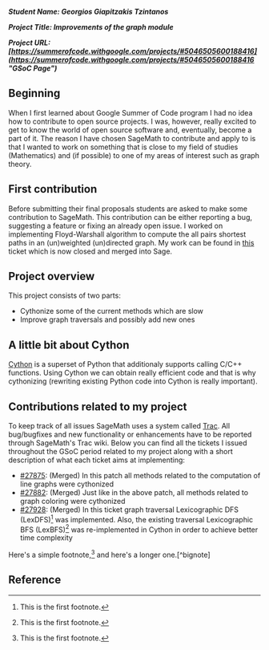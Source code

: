 ***Student Name: Georgios Giapitzakis Tzintanos***

***Project Title: Improvements of the graph module***

***Project URL: [https://summerofcode.withgoogle.com/projects/#5046505600188416](https://summerofcode.withgoogle.com/projects/#5046505600188416 "GSoC Page")***

## Beginning

When I first learned about Google Summer of Code program I had no idea how to contribute to open source projects. I was, however, really excited to get to know the world of open source software and, eventually, become a part of it. The reason I have chosen SageMath to contribute and apply to is that I wanted to work on something that is close to my field of studies (Mathematics) and (if possible) to one of my areas of interest such as graph theory. 

## First contribution

Before submitting their final proposals students are asked to make some contribution to SageMath. This contribution can be either reporting a bug, suggesting a feature or fixing an already open issue. I worked on implementing Floyd-Warshall algorithm to compute the all pairs shortest paths in an (un)weighted (un)directed graph. My work can be found in [this](https://trac.sagemath.org/ticket/27518) ticket which is now closed and merged into Sage.

## Project overview

This project consists of two parts:
  * Cythonize some of the current methods which are slow
  * Improve graph traversals and possibly add new ones

## A little bit about Cython

[Cython](https://cython.org/) is a superset of Python that additionaly supports calling C/C++ functions. Using Cython we can obtain really efficient code and that is why cythonizing (rewriting existing Python code into Cython is really important).

## Contributions related to my project

To keep track of all issues SageMath uses a system called [Trac](https://trac.edgewall.org/). All bug/bugfixes and new functionality or enhancements have to be reported through SageMath's Trac wiki. Below you can find all the tickets I issued throughout the GSoC period related to my project along with a short description of what each ticket aims at implementing:
  * [#27875](https://trac.sagemath.org/ticket/27875): (Merged) In this patch all methods related to the computation of line graphs were cythonized
  * [#27882](https://trac.sagemath.org/ticket/27882): (Merged) Just like in the above patch, all methods related to graph coloring were cythonized
  * [#27928](https://trac.sagemath.org/ticket/27928): (Merged) In this ticket graph traversal Lexicographic DFS (LexDFS)[^1] was implemented. Also, the existing traversal Lexicographic BFS (LexBFS)[^1] was re-implemented in Cython in order to achieve better time complexity

Here's a simple footnote,[^1] and here's a longer one.[^bignote]

[^1]: This is the first footnote.
## Reference
[^1]: [Derek G. Corneil and Richard M. Krueger, A Unified View of Graph Searching](http://www.cs.toronto.edu/~krueger/papers/unified.ps)
